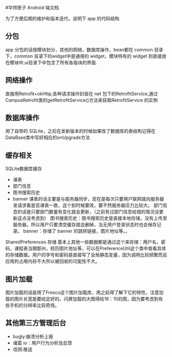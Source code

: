 #华师匣子 Android 端文档

为了方便后期的维护和版本迭代，说明下 app 的代码结构 
        
## 分包
app 分包的话按模块划分，其他的网络，数据库操作，bean都在 common 目录下，common 目录下的widget中是通用的 widget，模块特有的 widget 则直接放在模块中,ui目录下中包含了所有各版块的界面.

## 网络操作
直接用Retrofit+okHttp,各种请求操作封装在 net 包下的RetrofitService,通过CampusRetrofit类的getRetrofitService()方法来获取RetrofitService 的实例
## 数据库操作
用了自带的 SQLite，之后在发新版本的时候如果改了数据库的表结构记得在DataBase类中写好相应的onUpgrade方法
## 缓存相关
SQLite数据库缓存

+ 课表
+ 部门信息
+ 图书搜索历史
+ banner
课表的话主要是与服务器同步，现在是每次只要用户联网就向服务器发请求看是否课表一致，这个到时候要改，要不然服务器压力比较大。
部门信息的话是只要部门数量有变化就会更新，（之前有过部门信息给错的情况没更新这点没考虑到）
图书搜索历史：图书搜索历史是直接本地存储，没有上传至服务器，所以用户只要清空缓存就会删掉，当无用户登录状态时也会保存记录。
banner：存储了 banner 的跳转链接，图片地址等。。

SharedPreferences 存储
基本上其他一些数据都是通过这个来存储：用户名，密码，课程表当期那州，校历图片地址等，可以在PreferenceUtil这个类中查看具体的存储数据。用户的学号和密码是直接写了全局静态变量，因为调用比较频繁而且应用的占用内存不大所以被回收的可能性不大。

## 图片加载
图片加载的话是用了Fresco这个图片加载库，用之前得了解下它的特性，注意加载的图片长宽是要给定好的。闪屏加载的大图得给16：10的图，因为要考虑到有些手机的分辨率比较奇怪。

## 其他第三方管理后台
- bugly:崩溃分析上报
- 诸葛 io：用户行为分析及反馈
- 信鸽:推送




